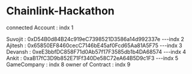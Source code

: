 # Chainlink-Hackathon




connected Account : indx 1

Suvojit : 0xD54B0d84B24c919eC7398521D3586a14d992337e ---indx 2
Ajitesh : 0x65850EF8460cecC7146bE45af0Fcd65Aa81A5F75 ---indx 3
Devansh : 0xeE3bbfDC858F71d0Ab57f17F3585db1b4DA68574 ---indx 4
Ankit : 0xaB17fC3D9b852E71Ff340De58C72eA64B5D9c1F3 ---indx 5
GameCompany  : indx 8
owner of Contract : indx 9

